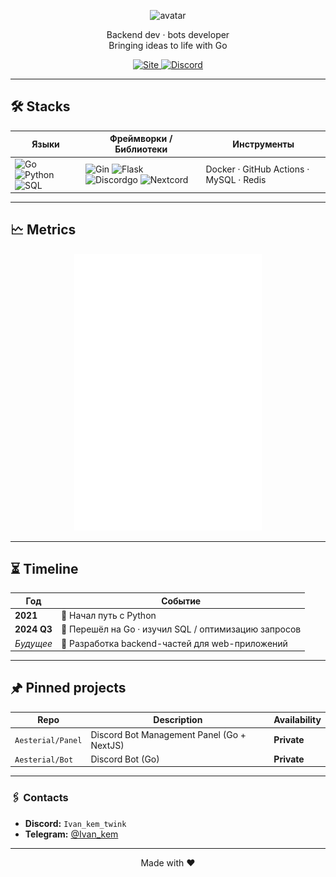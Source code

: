 <p align="center">
  <img src="https://avatars.githubusercontent.com/Ivanskem" width="120" alt="avatar"><br>
</p>

<p align="center">
  Backend&nbsp;dev · bots&nbsp;developer  
  <br/>Bringing ideas to life with Go
</p>

<p align="center">
  <a href="https://aesterial.xyz">
    <img alt="Site" src="https://img.shields.io/badge/site-aesterial.xyz-46C2AF?logo=vercel">
  </a>
  <a href="https://discord.gg/NvP7ydVZ">
    <img alt="Discord" src="https://img.shields.io/badge/discord-chat-5865F2?logo=discord&logoColor=white">
  </a>
</p>

---

## 🛠 Stacks

| Языки | Фреймворки / Библиотеки | Инструменты |
|-----------|-------------------|-------|
| ![Go](https://img.shields.io/badge/Go-00ADD8?logo=go&logoColor=white) ![Python](https://img.shields.io/badge/Python-3776AB?logo=python&logoColor=white) ![SQL](https://img.shields.io/badge/SQL-336791?logo=postgresql&logoColor=white) | ![Gin](https://img.shields.io/badge/Gin-00ADD8?logo=go) ![Flask](https://img.shields.io/badge/Flask-000000?logo=flask) ![Discordgo](https://img.shields.io/badge/Discordgo-5865F2?logo=discord) ![Nextcord](https://img.shields.io/badge/Nextcord-5865F2?logo=discord) | Docker · GitHub Actions · MySQL · Redis |

---

## 🗠 Metrics

<p align="center">
  <img src=".github/assets/metrics/profile-metrics.svg" alt="Profile metrics" width=300 alt="Metrics"><br>
</p>

---

## ⏳ Timeline

| Год | Событие |
|-----|---------|
| **2021** | 🔸 Начал путь с Python |
| **2024 Q3** | 🔸 Перешёл на Go · изучил SQL / оптимизацию запросов |
| _Будущее_ | 🔸 Разработка backend-частей для web-приложений |

---

## 🖈 Pinned projects

| Repo | Description | Availability |
|------|-------------|--------------|
| `Aesterial/Panel` | Discord Bot Management Panel (Go + NextJS) | **Private** |
| `Aesterial/Bot`   | Discord Bot (Go) | **Private** |

---

### 🖇 Contacts

- **Discord:** `Ivan_kem_twink`
- **Telegram:** [@Ivan_kem](https://t.me/Ivan_kem)

---

<p align="center">Made with&nbsp;❤️</p>